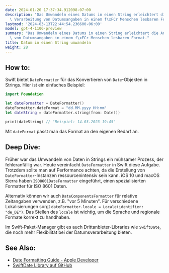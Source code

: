 ```yaml
---
date: 2024-01-20 17:37:34.912098-07:00
description: "Das Umwandeln eines Datums in einen String erleichtert die Anzeige und\
  \ Verarbeitung von Datumsangaben in einem f\xFCr Menschen lesbaren Format. Wir brauchen\u2026"
lastmod: '2024-03-13T22:44:54.236600-06:00'
model: gpt-4-1106-preview
summary: "Das Umwandeln eines Datums in einen String erleichtert die Anzeige und Verarbeitung\
  \ von Datumsangaben in einem f\xFCr Menschen lesbaren Format."
title: Datum in einen String umwandeln
weight: 28
---
```


## How to:
Swift bietet `DateFormatter` für das Konvertieren von `Date`-Objekten in Strings. Hier ist ein einfaches Beispiel:

```Swift
import Foundation

let dateFormatter = DateFormatter()
dateFormatter.dateFormat = "dd.MM.yyyy HH:mm"
let dateString = dateFormatter.string(from: Date())

print(dateString) // "Beispiel: 14.03.2023 19:45"
```

Mit `dateFormat` passt man das Format an den eigenen Bedarf an.

## Deep Dive:
Früher war das Umwandeln von Daten in Strings ein mühsamer Prozess, der fehleranfällig war. Heute vereinfacht `DateFormatter` in Swift diese Aufgabe. Trotzdem sollte man auf Performance achten, da die Erstellung von `DateFormatter`-Instanzen ressourcenintensiv sein kann. iOS 10 und macOS Sierra haben `ISO8601DateFormatter` eingeführt, einen spezialisierten Formatter für ISO 8601 Daten.

Alternativ können wir auch `DateComponentsFormatter` für relative Zeitangaben verwenden, z.B. "vor 5 Minuten". Für verschiedene Lokalisierungen sorgt `dateFormatter.locale = Locale(identifier: "de_DE")`. Das Stellen des `locale` ist wichtig, um die Sprache und regionale Formate korrekt zu handhaben.

Im Swift-Paket-Manager gibt es auch Drittanbieter-Libraries wie `SwiftDate`, die noch mehr Flexibilität bei der Datumsverarbeitung bieten.

## See Also:
- [Date Formatting Guide - Apple Developer](https://developer.apple.com/documentation/foundation/dateformatter)
- [SwiftDate Library auf GitHub](https://github.com/malcommac/SwiftDate)
